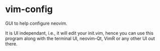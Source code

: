 # vim-config
GUI to help configure neovim.

It is UI independant, i.e., it will edit your init.vim, hence you can use this
program along with the terminal UI, neovim-Qt, VimR or any other UI out there.
